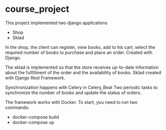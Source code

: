 # course_project
This project implemented two django applications
- Shop
- Sklad

In the shop, the client can register, view books, add to his cart, select the required number of books to purchase and place an order. Created with Django.

The sklad is implemented so that the store receives up-to-date information about the fulfillment of the order and the availability of books. Sklad created with Django Rest Framework.

Synchronization happens with Celery in Celery_Beat
Two periodic tasks to synchronize the number of books and update the status of orders.

The framework works with Docker. To start, you need to run two commands:
  - docker-compose build
  - docker-compose up
